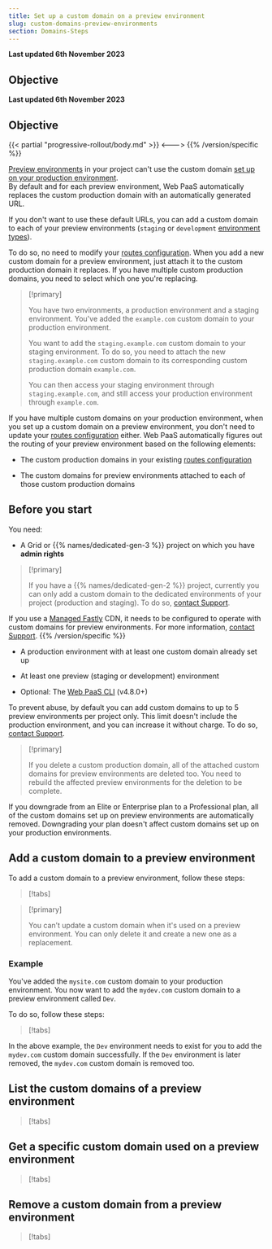 ```yaml
---
title: Set up a custom domain on a preview environment
slug: custom-domains-preview-environments
section: Domains-Steps
---
```


**Last updated 6th November 2023**



## Objective  

**Last updated 6th November 2023**



## Objective  


{{< partial "progressive-rollout/body.md" >}}
<--->
{{% /version/specific %}}

[Preview environments](../../../glossary#preview-environment) in your project can't use the custom domain [set up on your production environment](../steps/_index.md).<br/>
By default and for each preview environment,
Web PaaS automatically replaces the custom production domain
with an automatically generated URL.

If you don't want to use these default URLs,
you can add a custom domain to each of your preview environments
(`staging` or `development` [environment types](../../../glossary#environment-type)).

To do so, no need to modify your [routes configuration](../../define-routes/_index.md).
When you add a new custom domain for a preview environment,
just attach it to the custom production domain it replaces.
If you have multiple custom production domains,
you need to select which one you're replacing.

> [!primary]  
> 
> You have two environments, a production environment and a staging environment.
> You've added the `example.com` custom domain to your production environment.
> 
> You want to add the `staging.example.com` custom domain to your staging environment.
> To do so, you need to attach the new `staging.example.com` custom domain
> to its corresponding custom production domain `example.com`. 
> 
> You can then access your staging environment through `staging.example.com`,
> and still access your production environment through `example.com`.
> 
> 

If you have multiple custom domains on your production environment,
when you set up a custom domain on a preview environment,
you don't need to update your [routes configuration](../../define-routes/_index.md) either.
Web PaaS automatically figures out the routing of your preview environment
based on the following elements:

- The custom production domains in your existing [routes configuration](../../define-routes/_index.md)


- The custom domains for preview environments attached to each of those custom production domains



## Before you start

You need:


- A Grid or {{% names/dedicated-gen-3 %}} project on which you have **admin rights** <BR> 



> [!primary]  
> 
>   If you have a {{% names/dedicated-gen-2 %}} project,
>   currently you can only add a custom domain to the dedicated environments of your project (production and staging).
>   To do so, [contact Support](https://console.platform.sh/-/users/~/tickets/open).
> 
> 

  If you use a [Managed Fastly](../cdn/managed-fastly.md) CDN,
  it needs to be configured to operate with custom domains for preview environments.
  For more information, [contact Support](https://console.platform.sh/-/users/~/tickets/open).
{{% /version/specific %}}
- A production environment with at least one custom domain already set up


- At least one preview (staging or development) environment


- Optional: The [Web PaaS CLI](../../administration/cli/_index.md) (v4.8.0+)



To prevent abuse, by default you can add custom domains to up to 5 preview environments per project only.
This limit doesn't include the production environment,
and you can increase it without charge.
To do so, [contact Support](../../learn-overview/get-support).

> [!primary]  
> 
> If you delete a custom production domain,
> all of the attached custom domains for preview environments are deleted too.
> You need to rebuild the affected preview environments for the deletion to be complete.
> 
 > 

If you downgrade from an Elite or Enterprise plan to a Professional plan,
all of the custom domains set up on preview environments are automatically removed.
Downgrading your plan doesn't affect custom domains set up on your production environments.

## Add a custom domain to a preview environment

To add a custom domain to a preview environment, follow these steps:

> [!tabs]      

> [!primary]  
> 
> You can’t update a custom domain when it's used on a preview environment.
> You can only delete it and create a new one as a replacement.
> 
> 

### Example

You've added the `mysite.com` custom domain to your production environment.
You now want to add the `mydev.com` custom domain to a preview environment called `Dev`.

To do so, follow these steps:

> [!tabs]      

In the above example, the `Dev` environment needs to exist
for you to add the `mydev.com` custom domain successfully.
If the `Dev` environment is later removed,
the `mydev.com` custom domain is removed too.

## List the custom domains of a preview environment

> [!tabs]      

## Get a specific custom domain used on a preview environment

> [!tabs]      

## Remove a custom domain from a preview environment

> [!tabs]      
